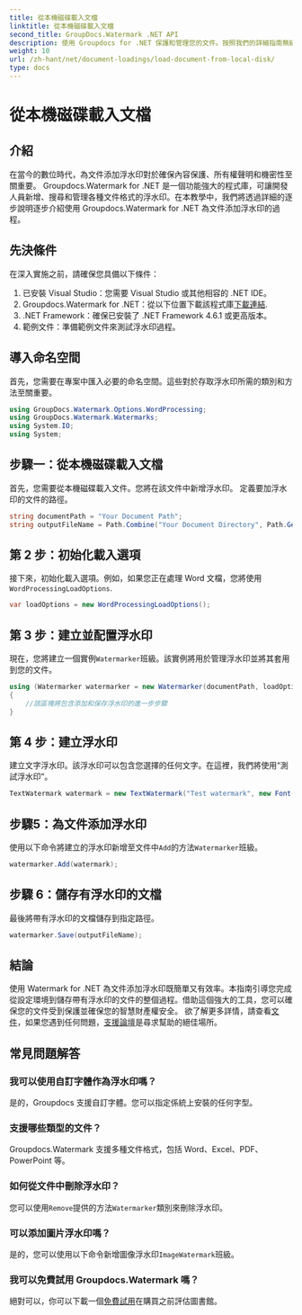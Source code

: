 ```yaml
---
title: 從本機磁碟載入文檔
linktitle: 從本機磁碟載入文檔
second_title: GroupDocs.Watermark .NET API
description: 使用 Groupdocs for .NET 保護和管理您的文件。按照我們的詳細指南無縫添加浮水印。
weight: 10
url: /zh-hant/net/document-loadings/load-document-from-local-disk/
type: docs
---
```

# 從本機磁碟載入文檔

## 介紹
在當今的數位時代，為文件添加浮水印對於確保內容保護、所有權聲明和機密性至關重要。 Groupdocs.Watermark for .NET 是一個功能強大的程式庫，可讓開發人員新增、搜尋和管理各種文件格式的浮水印。在本教學中，我們將透過詳細的逐步說明逐步介紹使用 Groupdocs.Watermark for .NET 為文件添加浮水印的過程。
## 先決條件
在深入實施之前，請確保您具備以下條件：
1. 已安裝 Visual Studio：您需要 Visual Studio 或其他相容的 .NET IDE。
2.  Groupdocs.Watermark for .NET：從以下位置下載該程式庫[下載連結](https://releases.groupdocs.com/Watermark/net/).
3. .NET Framework：確保已安裝了 .NET Framework 4.6.1 或更高版本。
4. 範例文件：準備範例文件來測試浮水印過程。
## 導入命名空間
首先，您需要在專案中匯入必要的命名空間。這些對於存取浮水印所需的類別和方法至關重要。
```csharp
using GroupDocs.Watermark.Options.WordProcessing;
using GroupDocs.Watermark.Watermarks;
using System.IO;
using System;
```
## 步驟一：從本機磁碟載入文檔
首先，您需要從本機磁碟載入文件。您將在該文件中新增浮水印。
定義要加浮水印的文件的路徑。
```csharp
string documentPath = "Your Document Path";
string outputFileName = Path.Combine("Your Document Directory", Path.GetFileName(documentPath));
```
## 第 2 步：初始化載入選項
接下來，初始化載入選項。例如，如果您正在處理 Word 文檔，您將使用`WordProcessingLoadOptions`.
```csharp
var loadOptions = new WordProcessingLoadOptions();
```
## 第 3 步：建立並配置浮水印
現在，您將建立一個實例`Watermarker`班級。該實例將用於管理浮水印並將其套用到您的文件。
```csharp
using (Watermarker watermarker = new Watermarker(documentPath, loadOptions))
{
    //該區塊將包含添加和保存浮水印的進一步步驟
}
```
## 第 4 步：建立浮水印
建立文字浮水印。該浮水印可以包含您選擇的任何文字。在這裡，我們將使用“測試浮水印”。
```csharp
TextWatermark watermark = new TextWatermark("Test watermark", new Font("Arial", 12));
```
## 步驟5：為文件添加浮水印
使用以下命令將建立的浮水印新增至文件中`Add`的方法`Watermarker`班級。
```csharp
watermarker.Add(watermark);
```
## 步驟 6：儲存有浮水印的文檔
最後將帶有浮水印的文檔儲存到指定路徑。
```csharp
watermarker.Save(outputFileName);
```

## 結論
使用 Watermark for .NET 為文件添加浮水印既簡單又有效率。本指南引導您完成從設定環境到儲存帶有浮水印的文件的整個過程。借助這個強大的工具，您可以確保您的文件受到保護並確保您的智慧財產權安全。 
欲了解更多詳情，請查看[文件](https://tutorials.groupdocs.com/Watermark/net/)，如果您遇到任何問題，[支援論壇](https://forum.groupdocs.com/c/watermark/19)是尋求幫助的絕佳場所。 
## 常見問題解答
### 我可以使用自訂字體作為浮水印嗎？
是的，Groupdocs 支援自訂字體。您可以指定係統上安裝的任何字型。
### 支援哪些類型的文件？
Groupdocs.Watermark 支援多種文件格式，包括 Word、Excel、PDF、PowerPoint 等。
### 如何從文件中刪除浮水印？
您可以使用`Remove`提供的方法`Watermarker`類別來刪除浮水印。
### 可以添加圖片浮水印嗎？
是的，您可以使用以下命令新增圖像浮水印`ImageWatermark`班級。
### 我可以免費試用 Groupdocs.Watermark 嗎？
絕對可以，你可以下載一個[免費試用](https://releases.groupdocs.com/)在購買之前評估圖書館。